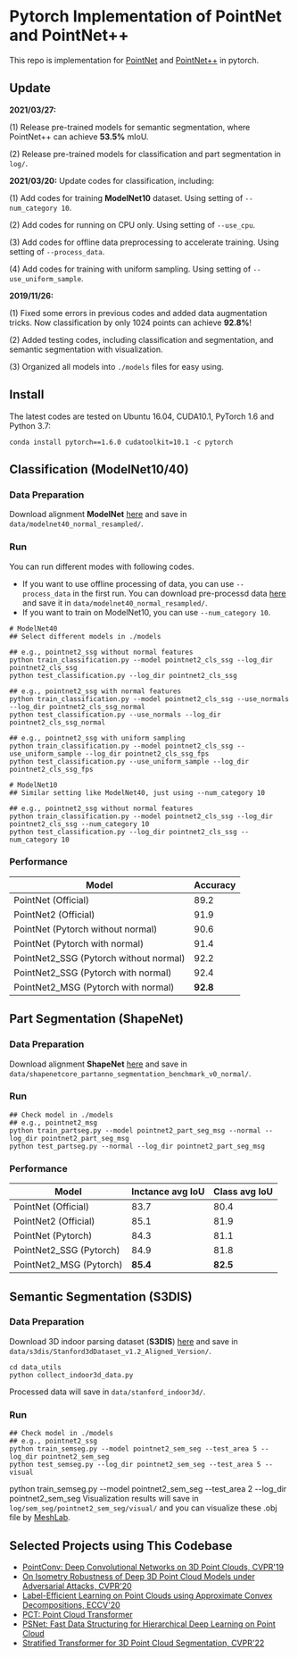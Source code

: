 # Pytorch Implementation of PointNet and PointNet++ 

This repo is implementation for [PointNet](http://openaccess.thecvf.com/content_cvpr_2017/papers/Qi_PointNet_Deep_Learning_CVPR_2017_paper.pdf) and [PointNet++](http://papers.nips.cc/paper/7095-pointnet-deep-hierarchical-feature-learning-on-point-sets-in-a-metric-space.pdf) in pytorch.

## Update
**2021/03/27:** 

(1) Release pre-trained models for semantic segmentation, where PointNet++ can achieve **53.5\%** mIoU.

(2) Release pre-trained models for classification and part segmentation in `log/`.

**2021/03/20:** Update codes for classification, including:

(1) Add codes for training **ModelNet10** dataset. Using setting of ``--num_category 10``. 

(2) Add codes for running on CPU only. Using setting of ``--use_cpu``. 

(3) Add codes for offline data preprocessing to accelerate training. Using setting of ``--process_data``. 

(4) Add codes for training with uniform sampling. Using setting of ``--use_uniform_sample``. 

**2019/11/26:**

(1) Fixed some errors in previous codes and added data augmentation tricks. Now classification by only 1024 points can achieve **92.8\%**! 

(2) Added testing codes, including classification and segmentation, and semantic segmentation with visualization. 

(3) Organized all models into `./models` files for easy using.

## Install
The latest codes are tested on Ubuntu 16.04, CUDA10.1, PyTorch 1.6 and Python 3.7:
```shell
conda install pytorch==1.6.0 cudatoolkit=10.1 -c pytorch
```

## Classification (ModelNet10/40)
### Data Preparation
Download alignment **ModelNet** [here](https://shapenet.cs.stanford.edu/media/modelnet40_normal_resampled.zip) and save in `data/modelnet40_normal_resampled/`.

### Run
You can run different modes with following codes. 
* If you want to use offline processing of data, you can use `--process_data` in the first run. You can download pre-processd data [here](https://drive.google.com/drive/folders/1_fBYbDO3XSdRt3DSbEBe41r5l9YpIGWF?usp=sharing) and save it in `data/modelnet40_normal_resampled/`.
* If you want to train on ModelNet10, you can use `--num_category 10`.
```shell
# ModelNet40
## Select different models in ./models 

## e.g., pointnet2_ssg without normal features
python train_classification.py --model pointnet2_cls_ssg --log_dir pointnet2_cls_ssg
python test_classification.py --log_dir pointnet2_cls_ssg

## e.g., pointnet2_ssg with normal features
python train_classification.py --model pointnet2_cls_ssg --use_normals --log_dir pointnet2_cls_ssg_normal
python test_classification.py --use_normals --log_dir pointnet2_cls_ssg_normal

## e.g., pointnet2_ssg with uniform sampling
python train_classification.py --model pointnet2_cls_ssg --use_uniform_sample --log_dir pointnet2_cls_ssg_fps
python test_classification.py --use_uniform_sample --log_dir pointnet2_cls_ssg_fps

# ModelNet10
## Similar setting like ModelNet40, just using --num_category 10

## e.g., pointnet2_ssg without normal features
python train_classification.py --model pointnet2_cls_ssg --log_dir pointnet2_cls_ssg --num_category 10
python test_classification.py --log_dir pointnet2_cls_ssg --num_category 10
```

### Performance
| Model | Accuracy |
|--|--|
| PointNet (Official) |  89.2|
| PointNet2 (Official) | 91.9 |
| PointNet (Pytorch without normal) |  90.6|
| PointNet (Pytorch with normal) |  91.4|
| PointNet2_SSG (Pytorch without normal) |  92.2|
| PointNet2_SSG (Pytorch with normal) |  92.4|
| PointNet2_MSG (Pytorch with normal) |  **92.8**|

## Part Segmentation (ShapeNet)
### Data Preparation
Download alignment **ShapeNet** [here](https://shapenet.cs.stanford.edu/media/shapenetcore_partanno_segmentation_benchmark_v0_normal.zip)  and save in `data/shapenetcore_partanno_segmentation_benchmark_v0_normal/`.
### Run
```
## Check model in ./models 
## e.g., pointnet2_msg
python train_partseg.py --model pointnet2_part_seg_msg --normal --log_dir pointnet2_part_seg_msg
python test_partseg.py --normal --log_dir pointnet2_part_seg_msg
```
### Performance
| Model | Inctance avg IoU| Class avg IoU 
|--|--|--|
|PointNet (Official)	|83.7|80.4	
|PointNet2 (Official)|85.1	|81.9	
|PointNet (Pytorch)|	84.3	|81.1|	
|PointNet2_SSG (Pytorch)|	84.9|	81.8	
|PointNet2_MSG (Pytorch)|	**85.4**|	**82.5**	


## Semantic Segmentation (S3DIS)
### Data Preparation
Download 3D indoor parsing dataset (**S3DIS**) [here](http://buildingparser.stanford.edu/dataset.html)  and save in `data/s3dis/Stanford3dDataset_v1.2_Aligned_Version/`.
```
cd data_utils
python collect_indoor3d_data.py
```
Processed data will save in `data/stanford_indoor3d/`.
### Run
```
## Check model in ./models 
## e.g., pointnet2_ssg
python train_semseg.py --model pointnet2_sem_seg --test_area 5 --log_dir pointnet2_sem_seg
python test_semseg.py --log_dir pointnet2_sem_seg --test_area 5 --visual
```
python train_semseg.py --model pointnet2_sem_seg --test_area 2 --log_dir pointnet2_sem_seg
Visualization results will save in `log/sem_seg/pointnet2_sem_seg/visual/` and you can visualize these .obj file by [MeshLab](http://www.meshlab.net/).

## Selected Projects using This Codebase
* [PointConv: Deep Convolutional Networks on 3D Point Clouds, CVPR'19](https://github.com/Young98CN/pointconv_pytorch)
* [On Isometry Robustness of Deep 3D Point Cloud Models under Adversarial Attacks, CVPR'20](https://github.com/skywalker6174/3d-isometry-robust)
* [Label-Efficient Learning on Point Clouds using Approximate Convex Decompositions, ECCV'20](https://github.com/matheusgadelha/PointCloudLearningACD)
* [PCT: Point Cloud Transformer](https://github.com/MenghaoGuo/PCT)
* [PSNet: Fast Data Structuring for Hierarchical Deep Learning on Point Cloud](https://github.com/lly007/PointStructuringNet)
* [Stratified Transformer for 3D Point Cloud Segmentation, CVPR'22](https://github.com/dvlab-research/stratified-transformer)
